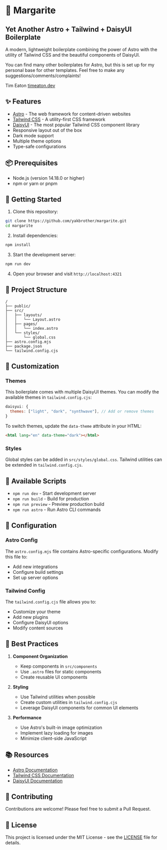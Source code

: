 # 🚀 Margarite

## Yet Another Astro + Tailwind + DaisyUI Boilerplate

A modern, lightweight boilerplate combining the power of Astro with the utility of Tailwind CSS and the beautiful components of DaisyUI.

You can find many other boilerplates for Astro, but this is set up for my personal base for other templates. Feel free to make any suggestions/comments/complaints!

Tim Eaton
[timeaton.dev](https://www.timeaton.dev)

## ✨ Features

- [Astro](https://astro.build) - The web framework for content-driven websites
- [Tailwind CSS](https://tailwindcss.com) - A utility-first CSS framework
- [DaisyUI](https://daisyui.com) - The most popular Tailwind CSS component library
- Responsive layout out of the box
- Dark mode support
- Multiple theme options
- Type-safe configurations

## 📦 Prerequisites

- Node.js (version 14.18.0 or higher)
- npm or yarn or pnpm

## 🚀 Getting Started

1. Clone this repository:

```bash
git clone https://github.com/yakbrother/margarite.git
cd margarite
```

2. Install dependencies:

```bash
npm install
```

3. Start the development server:

```bash
npm run dev
```

4. Open your browser and visit `http://localhost:4321`

## 📁 Project Structure

```
/
├── public/
├── src/
│   ├── layouts/
│   │   └── Layout.astro
│   ├── pages/
│   │   └── index.astro
│   └── styles/
│       └── global.css
├── astro.config.mjs
├── package.json
└── tailwind.config.cjs
```

## 🎨 Customization

### Themes

This boilerplate comes with multiple DaisyUI themes. You can modify the available themes in `tailwind.config.cjs`:

```js
daisyui: {
  themes: ["light", "dark", "synthwave"], // Add or remove themes
}
```

To switch themes, update the `data-theme` attribute in your HTML:

```html
<html lang="en" data-theme="dark"></html>
```

### Styles

Global styles can be added in `src/styles/global.css`. Tailwind utilities can be extended in `tailwind.config.cjs`.

## 📝 Available Scripts

- `npm run dev` - Start development server
- `npm run build` - Build for production
- `npm run preview` - Preview production build
- `npm run astro` - Run Astro CLI commands

## 🔧 Configuration

### Astro Config

The `astro.config.mjs` file contains Astro-specific configurations. Modify this file to:

- Add new integrations
- Configure build settings
- Set up server options

### Tailwind Config

The `tailwind.config.cjs` file allows you to:

- Customize your theme
- Add new plugins
- Configure DaisyUI options
- Modify content sources

## 🎯 Best Practices

1. **Component Organization**

   - Keep components in `src/components`
   - Use `.astro` files for static components
   - Create reusable UI components

2. **Styling**

   - Use Tailwind utilities when possible
   - Create custom utilities in `tailwind.config.cjs`
   - Leverage DaisyUI components for common UI elements

3. **Performance**
   - Use Astro's built-in image optimization
   - Implement lazy loading for images
   - Minimize client-side JavaScript

## 📚 Resources

- [Astro Documentation](https://docs.astro.build)
- [Tailwind CSS Documentation](https://tailwindcss.com/docs)
- [DaisyUI Documentation](https://daisyui.com/docs)

## 🤝 Contributing

Contributions are welcome! Please feel free to submit a Pull Request.

## 📄 License

This project is licensed under the MIT License - see the [LICENSE](LICENSE) file for details.
